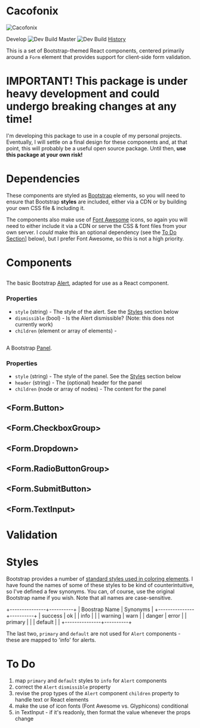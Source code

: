 Cacofonix
=========

![Cacofonix](http://static.comicvine.com/uploads/scale_small/0/77/289381-110152-troubadix.png)

Develop ![Dev Build](https://travis-ci.org/Kryten0807/cacofonix.svg?branch=develop)
Master ![Dev Build](https://travis-ci.org/Kryten0807/cacofonix.svg?branch=master)
[History](https://travis-ci.org/Kryten0807/cacofonix/builds)

This is a set of Bootstrap-themed React components, centered primarily around a `Form` element that provides support for client-side form validation.

# IMPORTANT! This package is under heavy development and could undergo breaking changes at any time!

I'm developing this package to use in a couple of my personal projects. Eventually, I will settle on a final design for these components and, at that point, this will probably be a useful open source package. Until then, **use this package at your own risk!**

# Dependencies

These components are styled as [Bootstrap](http://getbootstrap.com) elements, so you will need to ensure that Bootstrap **styles** are included, either via a CDN or by building your own CSS file & including it.

The components also make use of [Font Awesome](http://fontawesome.io/) icons, so again you will need to either include it via a CDN or serve the CSS & font files from your own server. I *could* make this an optional dependency (see the [To Do Section](#todo)] below), but I prefer Font Awesome, so this is not a high priority.

# Components

## <Alert>

The basic Bootstrap [Alert](http://getbootstrap.com/components/#alerts), adapted for use as a React component.

### Properties

+ `style` (string) - The style of the alert. See the [Styles](#styles) section below
+ `dismissible` (bool) - Is the Alert dismissible? (Note: this does not currently work)
+ `children` (element or array of elements) -

## <Panel>

A Bootstrap [Panel](http://getbootstrap.com/components/#panels).

### Properties

+ `style` (string) - The style of the panel. See the [Styles](#styles) section below
+ `header` (string) - The (optional) header for the panel
+ `children` (node or array of nodes) - The content for the panel

## <Form>

## <Form.Button>

## <Form.CheckboxGroup>

## <Form.Dropdown>

## <Form.RadioButtonGroup>

## <Form.SubmitButton>

## <Form.TextInput>


# Validation


# Styles

Bootstrap provides a number of [standard styles used in coloring elements](http://getbootstrap.com/components/#alerts-examples). I have found the names of some of these styles to be kind of counterintuitive, so I've defined a few synonyms. You can, of course, use the original Bootstrap name if you wish. Note that all names are case-sensitive.

+---------------+----------+
| Boostrap Name | Synonyms |
+---------------+----------+
| success       | ok       |
| info          |          |
| warning       | warn     |
| danger        | error    |
| primary       |          |
| default       |          |
+---------------+----------+

The last two, `primary` and `default` are not used for `Alert` components - these are mapped to 'info' for alerts.

# To Do

1. map `primary` and `default` styles to `info` for `Alert` components
1. correct the `Alert` `dismissible` property
1. revise the prop types of the `Alert` component `children` property to handle text or React elements
1. make the use of icon fonts (Font Awesome vs. Glyphicons) conditional
1. in TextInput - if it's readonly, then format the value whenever the props change
